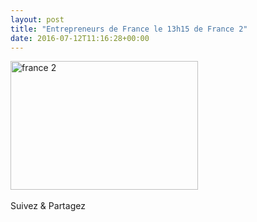 ```yaml
---
layout: post
title: "Entrepreneurs de France le 13h15 de France 2"
date: 2016-07-12T11:16:28+00:00
---
```

<div class="entry-content" itemprop="text">
<p><a href="http://www.francetvinfo.fr/replay-magazine/france-2/13h15/13h15-du-dimanche-27-mars-2016_1367735.html"><img class="alignleft size-medium wp-image-2551" src="/juliecoudry/uploads/2016/07/france-2-300x206.jpg" alt="france 2" width="300" height="206" srcset="/juliecoudry/uploads/2016/07/france-2-300x206.jpg 300w, /juliecoudry/uploads/2016/07/france-2-768x528.jpg 768w, /juliecoudry/uploads/2016/07/france-2.jpg 1016w" sizes="(max-width: 300px) 100vw, 300px"></a></p>
<div class="sfsi_Sicons" style="width: 100%; display: inline-block; vertical-align: middle; text-align:left">
<div style="margin:0px 8px 0px 0px; line-height: 24px"><span>Suivez &amp; Partagez</span></div>
<div class="sfsi_socialwpr">
<div class="sf_fb" style="text-align:left;width:98px"><div class="fb-like" href="http://www.juliecoudry.com/2016-entrepreneur-de-france-le-13h15-de-france-2/" width="180" send="false" showfaces="false" action="like" data-share="true" data-layout="button"></div></div>
<div class="sf_twiter" style="text-align:left;float:left;width:auto"><a href="http://twitter.com/share" data-count="none" class="sr-twitter-button twitter-share-button" lang="en" data-url="http://www.juliecoudry.com/2016-entrepreneur-de-france-le-13h15-de-france-2/" data-text="2016 – « Entrepreneurs de France » le 13h15 de France 2"></a></div>
</div>
</div>
<!--<rdf:RDF xmlns:rdf="http://www.w3.org/1999/02/22-rdf-syntax-ns#"
			xmlns:dc="http://purl.org/dc/elements/1.1/"
			xmlns:trackback="http://madskills.com/public/xml/rss/module/trackback/">
		<rdf:Description rdf:about="http://www.juliecoudry.com/2016-entrepreneur-de-france-le-13h15-de-france-2/"
    dc:identifier="http://www.juliecoudry.com/2016-entrepreneur-de-france-le-13h15-de-france-2/"
    dc:title="2016 &#8211; &laquo;&nbsp;Entrepreneurs de France&nbsp;&raquo; le 13h15 de France 2"
    trackback:ping="http://www.juliecoudry.com/2016-entrepreneur-de-france-le-13h15-de-france-2/trackback/" />
</rdf:RDF>-->
</div>
